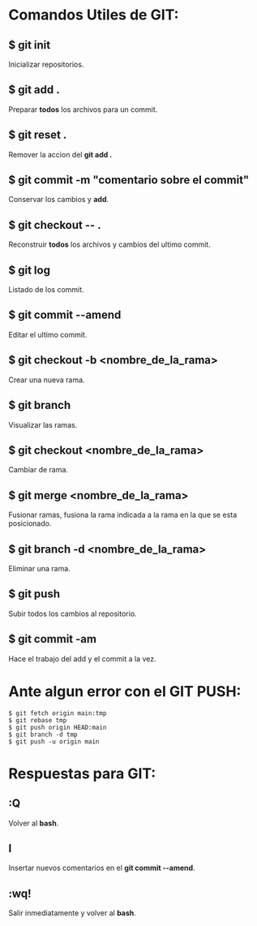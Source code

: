 # Comandos Utiles de GIT:

## $ git init
Inicializar repositorios.

## $ git add .
Preparar **todos** los archivos para un commit.

## $ git reset .
Remover la accion del **git add .**

## $ git commit -m "comentario sobre el commit"
Conservar los cambios y **add**.

## $ git checkout -- .
Reconstruir **todos** los archivos y cambios del ultimo commit.

## $ git log
Listado de los commit.

## $ git commit --amend
Editar el ultimo commit.

## $ git checkout -b <nombre_de_la_rama>
Crear una nueva rama.

## $ git branch
Visualizar las ramas.

## $ git checkout <nombre_de_la_rama>
Cambiar de rama.

## $ git merge <nombre_de_la_rama>
Fusionar ramas, fusiona la rama indicada a la rama en la que se esta posicionado.

## $ git branch -d <nombre_de_la_rama>
Eliminar una rama.

## $ git push
Subir todos los cambios al repositorio.

## $ git commit -am
Hace el trabajo del add y el commit a la vez.



# Ante algun error con el GIT PUSH:

	$ git fetch origin main:tmp
	$ git rebase tmp
	$ git push origin HEAD:main
	$ git branch -d tmp
	$ git push -u origin main



# Respuestas para GIT:

## :Q
Volver al **bash**.

## I
Insertar nuevos comentarios en el **git commit --amend**.

## :wq! 
Salir inmediatamente y volver al **bash**.